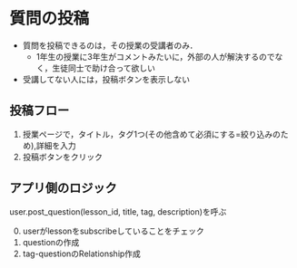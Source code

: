 # 質問の投稿
- 質問を投稿できるのは，その授業の受講者のみ．
  - 1年生の授業に3年生がコメントみたいに，外部の人が解決するのでなく，生徒同士で助け合って欲しい
- 受講してない人には，投稿ボタンを表示しない

## 投稿フロー
1. 授業ページで，タイトル，タグ1つ(その他含めて必須にする=絞り込みのため),詳細を入力
2. 投稿ボタンをクリック

## アプリ側のロジック
user.post_question(lesson_id, title, tag, description)を呼ぶ

0. userがlessonをsubscribeしていることをチェック
1. questionの作成
2. tag-questionのRelationship作成
